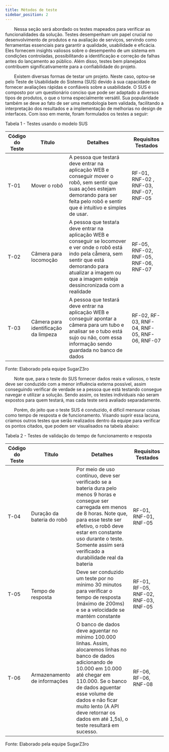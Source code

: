 ```yaml
---
title: Métodos de teste
sidebar_position: 2
---
```


&emsp;&emsp;Nessa seção será abordado os testes mapeados para verificar as funcionalidades da solução. Testes desempenham um papel crucial no desenvolvimento de produtos e na avaliação de serviços, servindo como ferramentas essenciais para garantir a qualidade, usabilidade e eficácia. Eles fornecem insights valiosos sobre o desempenho de um sistema em condições controladas, possibilitando a identificação e correção de falhas antes do lançamento ao público. Além disso, testes bem planejados contribuem significativamente para a confiabilidade do projeto.

&emsp;&emsp;Existem diversas formas de testar um projeto. Neste caso, optou-se pelo Teste de Usabilidade do Sistema (SUS) devido à sua capacidade de fornecer avaliações rápidas e confiáveis sobre a usabilidade. O SUS é composto por um questionário conciso que pode ser adaptado a diversos tipos de produtos, o que o torna especialmente versátil. Sua popularidade também se deve ao fato de ser uma metodologia bem validada, facilitando a interpretação dos resultados e a implementação de melhorias no design de interfaces. Com isso em mente, foram formulados os testes a seguir:

<p style={{textAlign: 'center'}}>Tabela 1 - Testes usando o modelo SUS</p>

 Código do Teste | Título      | Detalhes   | Requisitos Testados |
|-----------------|-------------|------------|---------------------|
| T-01           | Mover o robô | A pessoa que testará deve entrar na aplicação WEB e conseguir mover o robô, sem sentir que suas ações estejam demorando para ser feita pelo robô e sentir que é intuitivo e simples de usar. | RF-01, RNF-02 , RNF-03, RNF-07, RNF-05      |
| T-02           | Câmera para locomoção | A pessoa que testaŕa deve entrar na aplicação WEB e conseguir se locomover e ver onde o robô está indo pela cẫmera, sem sentir que está demorando para atualizar a imagem ou que a imagem esteja dessincronizada com  a realidade | RF-05, RNF-02, RNF-05, RNF-06, RNF-07          |
| T-03           | Câmera para identificação da limpeza | A pessoa que testará deve entrar na aplicação WEB e conseguir apontar a câmera para um tubo e analisar se o tubo está sujo ou não, com essa informação sendo guardada no banco de dados | RF-02, RF-03, RNF-04, RNF-05, RNF-06, RNF-07         |

<p style={{textAlign: 'center'}}>Fonte: Elaborado pela equipe SugarZ3ro</p>

&emsp;&emsp;Note que, para o teste do SUS fornecer dados reais e valiosos, o teste deve ser conduzido com a menor influência externa possível, assim conseguindo verificar de verdade se a pessoa que está testando consegue navegar e utilizar a solução. Sendo assim, os testes individuais não seram expostos para quem testará, mas cada teste será avaliado separadamente.

&emsp;&emsp;Porém, do jeito que o teste SUS é conduzido, é dificil mensurar coisas como tempo de resposta e de funcionamento. Visando suprir essa lacuna, criamos outros testes que serão realizados dentro da equipe para verificar os pontos citados, que podem ser visualisados na tabela abaixo:

<p style={{textAlign: 'center'}}>Tabela 2 - Testes de validação do tempo de funcionamento e resposta</p>

| Código do Teste | Título      | Detalhes   | Requisitos Testados |
|-----------------|-------------|------------|---------------------|
| T-04           | Duração da bateria do robô | Por meio de uso contínuo, deve ser verificado se a bateria dura pelo menos 9 horas e consegue ser carregada em menos de 8 horas. Note que, para esse teste ser efetivo, o robô deve estar em constante uso durante o teste. Somente assim será verificado a durabilidade real da bateria | RF-01, RNF-01, RNF-05       |
| T-05           | Tempo de resposta | Deve ser conduzido um teste por no mínimo 30 minutos para verificar o tempo de resposta (máximo de 200ms) e se a velocidade se mantém constante | RF-01, RF-05, RNF-02, RNF-03, RNF-05          |
| T-06           | Armazenamento de informações | O banco de dados deve aguentar no mínimo 100.000 linhas. Assim, alocaremos linhas no banco de dados adicionando de 10.000 em 10.000 até chegar em 110.000. Se o banco de dados aguentar esse volume de dados e não ficar muito lento (A API deve retornar os dados em até 1,5s), o teste resultará em sucesso. | RF-06, RF-06, RNF-08         |

<p style={{textAlign: 'center'}}>Fonte: Elaborado pela equipe SugarZ3ro</p>

